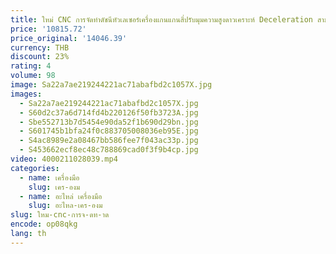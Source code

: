 ```yaml
---
title: ใหม่ CNC การจัดทําดัชนีหัวเลเซอร์เครื่องแกนแกนสี่ปรับมุมความสูงดาวเคราะห์ Deceleration สาม-Jaw Chuck
price: '10815.72'
price_original: '14046.39'
currency: THB
discount: 23%
rating: 4
volume: 98
image: Sa22a7ae219244221ac71abafbd2c1057X.jpg
images:
  - Sa22a7ae219244221ac71abafbd2c1057X.jpg
  - S60d2c37a6d714fd4b220126f50fb3723A.jpg
  - Sbe552713b7d5454e90da52f1b690d29bn.jpg
  - S601745b1bfa24f0c883705008036eb95E.jpg
  - S4ac8989e2a08467bb586fee7f043ac33p.jpg
  - S453662ecf8ec48c788869cad0f3f9b4cp.jpg
video: 4000211028039.mp4
categories:
  - name: เครื่องมือ
    slug: เคร-องม
  - name: อะไหล่ เครื่องมือ
    slug: อะไหล-เคร-องม
slug: ใหม-cnc-การจ-ดท-าด
encode: op08qkg
lang: th
---
```

  